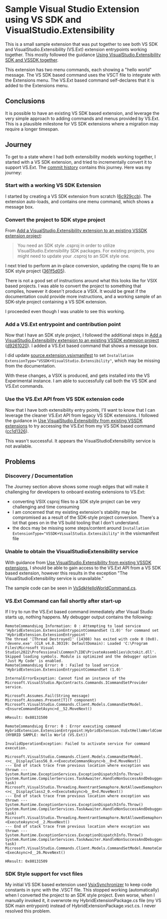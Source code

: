 # Sample Visual Studio Extension using VS SDK and VisualStudio.Extensibility

This is a small sample extension that was put together to see both VS SDK and VisualStudio.Extensibility (VS.Ext) extension entrypoints working together. This mostly followed the guidance [Using VisualStudio.Extensibility SDK and VSSDK together](https://learn.microsoft.com/en-us/visualstudio/extensibility/visualstudio.extensibility/get-started/in-proc-extensions?view=vs-2022).

This extension has two menu commands, each showing a "hello world" message. The VS SDK based command uses the VSCT file to integrate with the Extensions menu. The VS.Ext based command self-declares that it is added to the Extensions menu.

## Conclusions

It is possible to have an existing VS SDK based extension, and leverage the very simple approach to adding commands and menus provided by VS.Ext. This is a plausible milestone for VS SDK extensions where a migration may require a longer timespan.

## Journey

To get to a state where I had both extensibility models working together, I started with a VS SDK extension, and tried to incrementally convert it to support VS.Ext. The [commit history](https://github.com/awschristou/VsSampleHybridExtension/commits/main/) contains this journey. Here was my journey:

### Start with a working VS SDK Extension

I started by creating a VS SDK extension from scratch ([6c929ccb](https://github.com/awschristou/VsSampleHybridExtension/commit/6c929ccb51682fa8e7601a7318226a26db44a93d)). The extension auto-loads, and contains one menu command, which shows a message box.

### Convert the project to SDK stype project

From [Add a VisualStudio.Extensibility extension to an existing VSSDK extension project](https://learn.microsoft.com/en-us/visualstudio/extensibility/visualstudio.extensibility/get-started/in-proc-extensions?view=vs-2022#add-a-visualstudioextensibility-extension-to-an-existing-vssdk-extension-project):

> You need an SDK style .csproj in order to utilize VisualStudio.Extensibility SDK packages. For existing projects, you might need to update your .csproj to an SDK style one.

I next tried to perform an in-place conversion, updating the csproj file to an SDK style project ([361f5d05](https://github.com/awschristou/VsSampleHybridExtension/commit/361f5d0513135d5782a94cc1bb1d6d4ca61ecf65)).

There is not a good set of instructions around what this looks like for VSIX based projects. I was able to convert the project to something that compiles, however it doesn't produce a VSIX. It would be great if the documentation could provide more instructions, and a working sample of an SDK-style project containing a VS SDK extension.

I proceeded even though I was unable to see this working.

### Add a VS.Ext entrypoint and contribution point

Now that I have an SDK style project, I followed the additional steps in [Add a VisualStudio.Extensibility extension to an existing VSSDK extension project](https://learn.microsoft.com/en-us/visualstudio/extensibility/visualstudio.extensibility/get-started/in-proc-extensions?view=vs-2022#add-a-visualstudioextensibility-extension-to-an-existing-vssdk-extension-project) ([d9261020](https://github.com/awschristou/VsSampleHybridExtension/commit/d9261020c4be3ba562194eb2ba15f2e86011f704)). I added a VS.Ext based command that shows a message box.

I did update [source.extension.vsixmanifest](https://github.com/awschristou/VsSampleHybridExtension/commit/d9261020c4be3ba562194eb2ba15f2e86011f704#diff-d2938df1c5b2f08648372307c3f5905d57b4fc599ffd26d287018baf6627784fR8) to set `Installation ExtensionType="VSSDK+VisualStudio.Extensibility"`, which may be missing from the documentation.

With these changes, a VSIX is produced, and gets installed into the VS Experimental instance. I am able to successfully call both the VS SDK and VS.Ext commands.

### Use the VS.Ext API from VS SDK extension code

Now that I have both extensibility entry points, I'll want to know that I can leverage the cleaner VS.Ext API from legacy VS SDK extensions. I followed the guidance in [Use VisualStudio.Extensibility from existing VSSDK extensions](https://learn.microsoft.com/en-us/visualstudio/extensibility/visualstudio.extensibility/get-started/in-proc-extensions?view=vs-2022#use-visualstudioextensibility-from-existing-vssdk-extensions) to try accessing the VS.Ext from my VS SDK based command ([cc1d1326](https://github.com/awschristou/VsSampleHybridExtension/commit/cc1d1326ff1eed78200b5aadc8fad82e096bb786)).

This wasn't successful. It appears the VisualStudioExtensibility service is not available.

## Problems

### Discovery / Documentation

The Journey section above shows some rough edges that will make it challenging for developers to onboard existing extensions to VS.Ext:
- converting VSIX csproj files to a SDK style project can be very challenging and time consuming
- I am concerned that my existing extension's stability may be compromised as a result of the SDK-style project conversion. There's a lot that goes on in the VS build tooling that I don't understand.
- the docs may be missing some steps/content around `Installation ExtensionType="VSSDK+VisualStudio.Extensibility"` in the vsixmanifest file

### Unable to obtain the VisualStudioExtensibility service

With guidance from [Use VisualStudio.Extensibility from existing VSSDK extensions](https://learn.microsoft.com/en-us/visualstudio/extensibility/visualstudio.extensibility/get-started/in-proc-extensions?view=vs-2022#use-visualstudioextensibility-from-existing-vssdk-extensions), I should be able to gain access to the VS.Ext API from a VS SDK based extension, however this results in the exception "The VisualStudioExtensibility service is unavailable."

The sample code can be seen in [VsSdkHelloWorldCommand.cs](https://github.com/awschristou/VsSampleHybridExtension/commit/cc1d1326ff1eed78200b5aadc8fad82e096bb786#diff-d54a7b54fc8535f87c248ffbd8fc2c45d371792a79b37c81eb23f1d36c399b14R104).

### VS.Ext Command can fail shortly after start-up

If I try to run the VS.Ext based command immediately after Visual Studio starts up, nothing happens. My debugger output contains the following:

```
RemoteCommandsLog Information: 0 : Attempting to load service 'HybridExtension.ExtensionEntrypointCommandSet (1.0)' for command set 'HybridExtension.ExtensionEntrypoint'
The thread '[Thread Destroyed]' (14308) has exited with code 0 (0x0).
'devenv.exe' (CLR v4.0.30319: DefaultDomain): Loaded 'C:\Program Files\Microsoft Visual Studio\2022\Professional\Common7\IDE\PrivateAssemblies\Octokit.dll'. Skipped loading symbols. Module is optimized and the debugger option 'Just My Code' is enabled.
RemoteCommandsLog Error: 0 : Failed to load service 'HybridExtension.ExtensionEntrypointCommandSet (1.0)'

InternalErrorException: Cannot find an instance of the Microsoft.VisualStudio.RpcContracts.Commands.ICommandSetProvider service.

Microsoft.Assumes.Fail(String message)
Microsoft.Assumes.Present[T](T component)
Microsoft.VisualStudio.Commands.Client.Models.CommandSetModel.<EnsureCommandSetAsync>d__52.MoveNext()

HResult: 0x80131500

RemoteCommandsLog Error: 0 : Error executing command HybridExtension.ExtensionEntrypoint:HybridExtension.VsExtHelloWorldCommand (HYBRID SAMPLE: Hello World (VS.Ext))

InvalidOperationException: Failed to activate service for command execution.

Microsoft.VisualStudio.Commands.Client.Models.CommandSetModel.<>c__DisplayClass56_0.<<ExecuteCommandAsync>b__0>d.MoveNext()
--- End of stack trace from previous location where exception was thrown ---
System.Runtime.ExceptionServices.ExceptionDispatchInfo.Throw()
System.Runtime.CompilerServices.TaskAwaiter.HandleNonSuccessAndDebuggerNotification(Task task)
Microsoft.VisualStudio.Threading.ReentrantSemaphore.NotAllowedSemaphore.<>c__DisplayClass2_0.<<ExecuteAsync>b__0>d.MoveNext()
--- End of stack trace from previous location where exception was thrown ---
System.Runtime.ExceptionServices.ExceptionDispatchInfo.Throw()
System.Runtime.CompilerServices.TaskAwaiter.HandleNonSuccessAndDebuggerNotification(Task task)
Microsoft.VisualStudio.Threading.ReentrantSemaphore.NotAllowedSemaphore.<ExecuteAsync>d__2.MoveNext()
--- End of stack trace from previous location where exception was thrown ---
System.Runtime.ExceptionServices.ExceptionDispatchInfo.Throw()
System.Runtime.CompilerServices.TaskAwaiter.HandleNonSuccessAndDebuggerNotification(Task task)
Microsoft.VisualStudio.Commands.Client.Models.CommandSetModel.RemoteCommandModel.<ExecAsync>d__26.MoveNext()

HResult: 0x80131509
```

### SDK Style support for vsct files

My initial VS SDK based extension used [VsixSynchronizer](https://marketplace.visualstudio.com/items?itemName=MadsKristensen.VsixSynchronizer) to keep code constants in sync with the .VSCT file. This stopped working (automatically) when I converted the project to an SDK style project. Even worse, when I manually invoked it, it overwrote my HybridExtensionPackage.cs file (my VS SDK main entrypoint) instead of HybridExtensionPackage.vsct.cs. I never resolved this problem.
